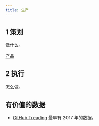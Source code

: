 ```yaml
---
title: 生产
---
```

## 1 策划
做什么。

[产品](./product/readme.md)

## 2 执行
怎么做。

## 有价值的数据
* [GitHub Treading](../1-skill/coding/data/github-treading.md) 最早有 2017 年的数据。